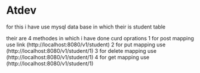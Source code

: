 # Atdev
for this i have use mysql data base in which their is student table

their are 4 methodes in which i have done curd oprations 
1 for post mapping use link (http://localhost:8080/v1/student)
2 for put mapping use (http://localhost:8080/v1/student/1)
3 for delete mapping use (http://localhost:8080/v1/student/1)
4 for get mapping use (http://localhost:8080/v1/student/1)
